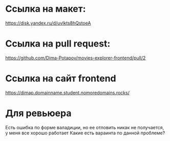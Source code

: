# Ссылка на макет:
https://disk.yandex.ru/d/uvIkts8hQstoeA

# Ссылка на pull request:
https://github.com/Dima-Potapov/movies-explorer-frontend/pull/2

# Ссылка на сайт frontend
https://dimap.domainname.student.nomoredomains.rocks/

# Для ревьюера
Есть ошибка по форме валадиции, но ее отловить никак не получается, у меня все хорошо работает
Какие есть вараинта по данной проблеме?